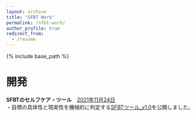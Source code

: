```yaml
---
layout: archive
title: "SFBT Work"
permalink: /sfbt-work/
author_profile: true
redirect_from:
  - /resume
---
```


{% include base_path %}


# 開発
**SFBTのセルフケア・ツール**　<u>2021年11月24日</u>  
・目標の具体性と現実性を機械的に判定する<a href="https://streamlit-goalcls-sudz64bhwa-an.a.run.app" target="_blank" rel="noopener noreferrer">SFBTツール_v1.0</a>を公開しました。  

